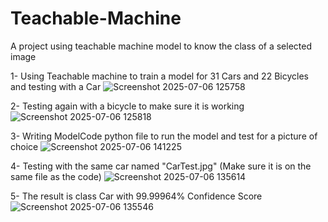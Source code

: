 # Teachable-Machine
A project using teachable machine model to know the class of a selected image

1- Using Teachable machine to train a model for 31 Cars and 22 Bicycles and testing with a Car
![Screenshot 2025-07-06 125758](https://github.com/user-attachments/assets/2ebb1b02-152b-40d6-8a9d-b4be5884a0d0)

2- Testing again with a bicycle to make sure it is working
![Screenshot 2025-07-06 125818](https://github.com/user-attachments/assets/f118dcd1-b7ff-477e-9718-41e0b8c2b1da)

3- Writing ModelCode python file to run the model and test for a picture of choice
![Screenshot 2025-07-06 141225](https://github.com/user-attachments/assets/3139512e-7a68-48aa-9fa0-dee755b0d496)

4- Testing with the same car named "CarTest.jpg" (Make sure it is on the same file as the code)
![Screenshot 2025-07-06 135614](https://github.com/user-attachments/assets/f8de646f-b3a3-4265-b7ec-9a401b675e70)

5- The result is class Car with 99.99964% Confidence Score
![Screenshot 2025-07-06 135546](https://github.com/user-attachments/assets/76e3d4b4-a813-4d33-8008-6d672fb6ed3b)
